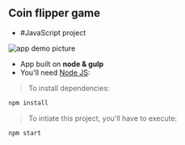 ## Coin flipper game
 * #JavaScript project

 <img alt="app demo picture" src="./assets/images/coin-flipper-mobile.png"/>


- App built on **node & gulp**
- You'll need [Node JS](https://nodejs.org/):
 > To install dependencies:

   ```bash
npm install
```
> To intiate this project, you'll have to execute:

```bash
npm start
```
